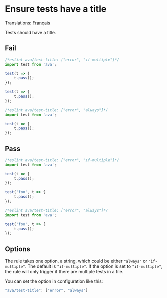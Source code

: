 # Ensure tests have a title

Translations: [Français](https://github.com/avajs/ava-docs/blob/master/fr_FR/related/eslint-plugin-ava/docs/rules/test-title.md)

Tests should have a title.


## Fail

```js
/*eslint ava/test-title: ["error", "if-multiple"]*/
import test from 'ava';

test(t => {
	t.pass();
});

test(t => {
	t.pass();
});

/*eslint ava/test-title: ["error", "always"]*/
import test from 'ava';

test(t => {
	t.pass();
});
```


## Pass

```js
/*eslint ava/test-title: ["error", "if-multiple"]*/
import test from 'ava';

test(t => {
	t.pass();
});

test('foo', t => {
	t.pass();
});

/*eslint ava/test-title: ["error", "always"]*/
import test from 'ava';

test('foo', t => {
	t.pass();
});
```

## Options

The rule takes one option, a string, which could be either `"always"` or `"if-multiple"`. The default is `"if-multiple"`. If the option is set to `"if-multiple"`, the rule will only trigger if there are multiple tests in a file.

You can set the option in configuration like this:

```js
"ava/test-title": ["error", "always"]
```
